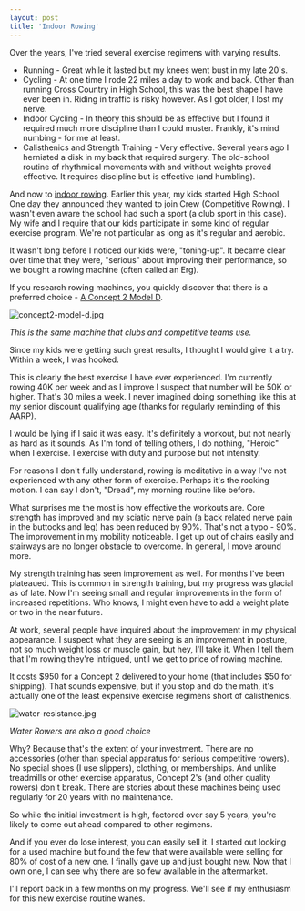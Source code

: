 ```yaml
---
layout: post  
title: 'Indoor Rowing'  
---
```

Over the years, I've tried several exercise regimens with varying results.

- Running - Great while it lasted but my knees went bust in my late 20's.
- Cycling - At one time I rode 22 miles a day to work and back. Other than running Cross Country in High School, this was the best shape I have ever been in. Riding in traffic is risky however. As I got older, I lost my nerve.
- Indoor Cycling - In theory this should be as effective but I found it required much more discipline than I could muster. Frankly, it's mind numbing - for me at least.
- Calisthenics and Strength Training - Very effective. Several years ago I herniated a disk in my back that required surgery. The old-school routine of rhythmical movements with and without weights proved effective. It requires discipline but is effective (and humbling).

And now to [indoor rowing](http://www.wikiwand.com/en/Indoor_rower). Earlier this year, my kids started High School. One day they announced they wanted to join Crew (Competitive Rowing). I wasn't even aware the school had such a sport (a club sport in this case). My wife and I require that our kids participate in some kind of regular exercise program. We're not particular as long as it's regular and aerobic.

It wasn't long before I noticed our kids were, "toning-up". It became clear over time that they were, "serious" about improving their performance, so we bought a rowing machine (often called an Erg).

If you research rowing machines, you quickly discover that there is a preferred choice - [A Concept 2 Model D](http://www.concept2.com/indoor-rowers/model-d).

![concept2-model-d.jpg](http://mike-ward.net/cdn/images/blog/indoor-rowing/concept2-model-d.jpg) 

*This is the same machine that clubs and competitive teams use.*

Since my kids were getting such great results, I thought I would give it a try. Within a week, I was hooked.

This is clearly the best exercise I have ever experienced. I'm currently rowing 40K per week and as I improve I suspect that number will be 50K or higher. That's 30 miles a week. I never imagined doing something like this at my senior discount qualifying age (thanks for regularly reminding of this AARP).

I would be lying if I said it was easy. It's definitely a workout, but not nearly as hard as it sounds. As I'm fond of telling others, I do nothing, "Heroic" when I exercise. I exercise with duty and purpose but not intensity.  

For reasons I don't fully understand, rowing is meditative in a way I've not experienced with any other form of exercise. Perhaps it's the rocking motion. I can say I don't, "Dread", my morning routine like before.

What surprises me the most is how effective the workouts are. Core strength has improved and my sciatic nerve pain (a back related nerve pain in the buttocks and leg) has been reduced by 90%. That's not a typo - 90%. The improvement in my mobility noticeable. I get up out of chairs easily and stairways are no longer obstacle to overcome. In general, I move around more.

My strength training has seen improvement as well. For months I've been plateaued. This is common in strength training, but my progress was glacial as of late. Now I'm seeing small and regular improvements in the form of increased repetitions. Who knows, I might even have to add a weight plate or two in the near future.

At work, several people have inquired about the improvement in my physical appearance. I suspect what they are seeing is an improvement in posture, not so much weight loss or muscle gain, but hey, I'll take it. When I tell them that I'm rowing they're intrigued, until we get to price of rowing machine.

It costs $950 for a Concept 2 delivered to your home (that includes $50 for shipping). That sounds expensive, but if you stop and do the math, it's actually one of the least expensive exercise regimens short of calisthenics.

![water-resistance.jpg](http://mike-ward.net/cdn/images/blog/indoor-rowing/water-resistance.jpg) 

*Water Rowers are also a good choice*

Why? Because that's the extent of your investment. There are no accessories (other than special apparatus for serious competitive rowers). No special shoes (I use slippers), clothing, or memberships. And unlike treadmills or other exercise apparatus, Concept 2's (and other quality rowers) don't break. There are stories about these machines being used regularly for 20 years with no maintenance.

So while the initial investment is high, factored over say 5 years, you're likely to come out ahead compared to other regimens. 

And if you ever do lose interest, you can easily sell it. I started out looking for a used machine but found the few that were available were selling for 80% of cost of a new one. I finally gave up and just bought new. Now that I own one, I can see why there are so few available in the aftermarket.

I'll report back in a few months on my progress. We'll see if my enthusiasm for this new exercise routine wanes.